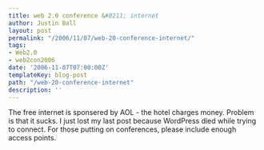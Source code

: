 ```yaml
---
title: web 2.0 conference &#8211; internet
author: Justin Ball
layout: post
permalink: "/2006/11/07/web-20-conference-internet/"
tags:
- Web2.0
- web2con2006
date: '2006-11-07T07:00:00Z'
templateKey: blog-post
path: "/web-20-conference-internet"
description: ''
---
```


The free internet is sponsered by AOL - the hotel charges money. Problem is that it sucks. I just lost my last post because WordPress died while trying to connect. For those putting on conferences, please include enough access points.
